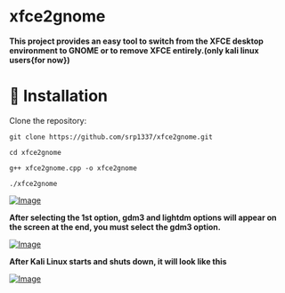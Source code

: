 # xfce2gnome
**This project provides an easy tool to switch from the XFCE desktop environment to GNOME or to remove XFCE entirely.(only kali linux users{for now})**
# 🚀 Installation

Clone the repository:

``````git clone https://github.com/srp1337/xfce2gnome.git``````

``````cd xfce2gnome``````

``````g++ xfce2gnome.cpp -o xfce2gnome``````

``````./xfce2gnome``````

[![Image](https://i.hizliresim.com/2dsh3ek.png)](https://hizliresim.com/2dsh3ek)


**After selecting the 1st option, gdm3 and lightdm options will appear on the screen at the end, you must select the gdm3 option.**


[![Image](https://i.hizliresim.com/9qabv21.png)](https://hizliresim.com/9qabv21)

**After Kali Linux starts and shuts down, it will look like this**

[![Image](https://i.hizliresim.com/jig4kwk.png)](https://hizliresim.com/jig4kwk)

